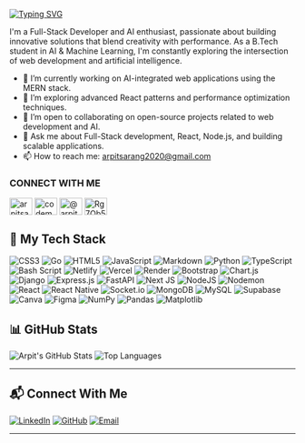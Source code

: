 [![Typing SVG](https://readme-typing-svg.demolab.com?font=Bitcount+Prop+Single&weight=500&size=30&pause=1000&color=FFFFFF&width=435&lines=Hi+%2C+Myself+Arpit+Sarang👋🏻;an+open+source+contributor🔥;open+for+collaboration😁)](https://git.io/typing-svg)

I'm a Full-Stack Developer and AI enthusiast, passionate about building innovative solutions that blend creativity with performance. As a B.Tech student in AI & Machine Learning, I'm constantly exploring the intersection of web development and artificial intelligence.

*   🔭 I’m currently working on AI-integrated web applications using the MERN stack.
*   🌱 I’m exploring advanced React patterns and performance optimization techniques.
*   👯 I’m open to collaborating on open-source projects related to web development and AI.
*   💬 Ask me about Full-Stack development, React, Node.js, and building scalable applications.
*   📫 How to reach me: [arpitsarang2020@gmail.com](mailto:arpitsarang2020@gmail.com)

### CONNECT WITH ME

<p align="left">
<a href="https://linkedin.com/in/arpitsarang" target="_blank"><img align="center" src="https://raw.githubusercontent.com/rahuldkjain/github-profile-readme-generator/master/src/images/icons/Social/linked-in-alt.svg" alt="arpitsarang" height="30" width="40" /></a>
<a href="https://x.com/codemaverick143" target="_blank"><img align="center" src="https://raw.githubusercontent.com/rahuldkjain/github-profile-readme-generator/master/src/images/icons/Social/twitter.svg" alt="codemaverick143" height="30" width="40" /></a>
<a href="https://medium.com/@arpitsarang2020" target="_blank"><img align="center" src="https://raw.githubusercontent.com/rahuldkjain/github-profile-readme-generator/master/src/images/icons/Social/medium.svg" alt="@arpitsarang2020" height="30" width="40" /></a>
<a href="https://discord.gg/Rg7Qb5xWf3" target="_blank"><img align="center" src="https://raw.githubusercontent.com/rahuldkjain/github-profile-readme-generator/master/src/images/icons/Social/discord.svg" alt="Rg7Qb5xWf3" height="30" width="40" /></a>
</p>

## 🚀 My Tech Stack

![CSS3](https://img.shields.io/badge/css3-%231572B6.svg?style=for-the-badge&logo=css3&logoColor=white) ![Go](https://img.shields.io/badge/go-%2300ADD8.svg?style=for-the-badge&logo=go&logoColor=white) ![HTML5](https://img.shields.io/badge/html5-%23E34F26.svg?style=for-the-badge&logo=html5&logoColor=white) ![JavaScript](https://img.shields.io/badge/javascript-%23323330.svg?style=for-the-badge&logo=javascript&logoColor=%23F7DF1E) ![Markdown](https://img.shields.io/badge/markdown-%23000000.svg?style=for-the-badge&logo=markdown&logoColor=white) ![Python](https://img.shields.io/badge/python-3670A0?style=for-the-badge&logo=python&logoColor=ffdd54) ![TypeScript](https://img.shields.io/badge/typescript-%23007ACC.svg?style=for-the-badge&logo=typescript&logoColor=white) ![Bash Script](https://img.shields.io/badge/bash_script-%23121011.svg?style=for-the-badge&logo=gnu-bash&logoColor=white) ![Netlify](https://img.shields.io/badge/netlify-%23000000.svg?style=for-the-badge&logo=netlify&logoColor=#00C7B7) ![Vercel](https://img.shields.io/badge/vercel-%23000000.svg?style=for-the-badge&logo=vercel&logoColor=white) ![Render](https://img.shields.io/badge/Render-%46E3B7.svg?style=for-the-badge&logo=render&logoColor=white) ![Bootstrap](https://img.shields.io/badge/bootstrap-%238511FA.svg?style=for-the-badge&logo=bootstrap&logoColor=white) ![Chart.js](https://img.shields.io/badge/chart.js-F5788D.svg?style=for-the-badge&logo=chart.js&logoColor=white) ![Django](https://img.shields.io/badge/django-%23092E20.svg?style=for-the-badge&logo=django&logoColor=white) ![Express.js](https://img.shields.io/badge/express.js-%23404d59.svg?style=for-the-badge&logo=express&logoColor=%2361DAFB) ![FastAPI](https://img.shields.io/badge/FastAPI-005571?style=for-the-badge&logo=fastapi) ![Next JS](https://img.shields.io/badge/Next-black?style=for-the-badge&logo=next.js&logoColor=white) ![NodeJS](https://img.shields.io/badge/node.js-6DA55F?style=for-the-badge&logo=node.js&logoColor=white) ![Nodemon](https://img.shields.io/badge/NODEMON-%23323330.svg?style=for-the-badge&logo=nodemon&logoColor=%BBDEAD) ![React](https://img.shields.io/badge/react-%2320232a.svg?style=for-the-badge&logo=react&logoColor=%2361DAFB) ![React Native](https://img.shields.io/badge/react_native-%2320232a.svg?style=for-the-badge&logo=react&logoColor=%2361DAFB) ![Socket.io](https://img.shields.io/badge/Socket.io-black?style=for-the-badge&logo=socket.io&badgeColor=010101) ![MongoDB](https://img.shields.io/badge/MongoDB-%234ea94b.svg?style=for-the-badge&logo=mongodb&logoColor=white) ![MySQL](https://img.shields.io/badge/mysql-4479A1.svg?style=for-the-badge&logo=mysql&logoColor=white) ![Supabase](https://img.shields.io/badge/Supabase-3ECF8E?style=for-the-badge&logo=supabase&logoColor=white) ![Canva](https://img.shields.io/badge/Canva-%2300C4CC.svg?style=for-the-badge&logo=Canva&logoColor=white) ![Figma](https://img.shields.io/badge/figma-%23F24E1E.svg?style=for-the-badge&logo=figma&logoColor=white) ![NumPy](https://img.shields.io/badge/numpy-%23013243.svg?style=for-the-badge&logo=numpy&logoColor=white) ![Pandas](https://img.shields.io/badge/pandas-%23150458.svg?style=for-the-badge&logo=pandas&logoColor=white) ![Matplotlib](https://img.shields.io/badge/Matplotlib-%23ffffff.svg?style=for-the-badge&logo=Matplotlib&logoColor=black)

## 📊 GitHub Stats

![Arpit's GitHub Stats](https://github-readme-stats.vercel.app/api?username=CodeMaverick-143\&theme=tokyonight\&show_icons=true\&count_private=true)
![Top Languages](https://github-readme-stats.vercel.app/api/top-langs/?username=CodeMaverick-143\&layout=compact\&theme=tokyonight)

---

## 📬 Connect With Me

[![LinkedIn](https://img.shields.io/badge/LinkedIn-0077B5?style=flat\&logo=linkedin\&logoColor=white)](https://www.linkedin.com/in/arpit-sarang-ab0b63320/)
[![GitHub](https://img.shields.io/badge/GitHub-000000?style=flat\&logo=github\&logoColor=white)](https://github.com/CodeMaverick-143)
[![Email](https://img.shields.io/badge/Email-D14836?style=flat\&logo=gmail\&logoColor=white)](mailto:nexawebs.tech@gmail.com)

---
